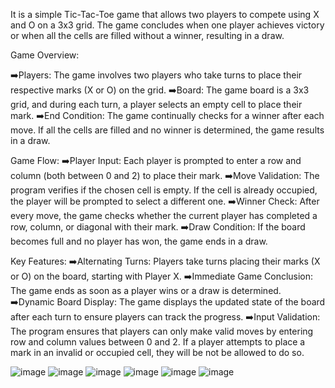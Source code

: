 It is a simple Tic-Tac-Toe game that allows two players to compete using X and O on a 3x3 grid. The game concludes when one player achieves victory or when all the cells are filled without a winner, resulting in a draw.

Game Overview:

➡️Players: The game involves two players who take turns to place their respective marks (X or O) on the grid.
➡️Board: The game board is a 3x3 grid, and during each turn, a player selects an empty cell to place their mark.
➡️End Condition: The game continually checks for a winner after each move. If all the cells are filled and no winner is determined, the game results in a draw.

Game Flow:
➡️Player Input: Each player is prompted to enter a row and column (both between 0 and 2) to place their mark.
➡️Move Validation: The program verifies if the chosen cell is empty. If the cell is already occupied, the player will be prompted to select a different one.
➡️Winner Check: After every move, the game checks whether the current player has completed a row, column, or diagonal with their mark.
➡️Draw Condition: If the board becomes full and no player has won, the game ends in a draw.

Key Features:
➡️Alternating Turns: Players take turns placing their marks (X or O) on the board, starting with Player X.
➡️Immediate Game Conclusion: The game ends as soon as a player wins or a draw is determined.
➡️Dynamic Board Display: The game displays the updated state of the board after each turn to ensure players can track the progress.
➡️Input Validation: The program ensures that players can only make valid moves by entering row and column values between 0 and 2. If a player attempts to place a mark in an invalid or occupied cell, they will be not be allowed to do so.

![image](https://github.com/user-attachments/assets/4fef0525-bfaa-4f39-bbe6-f6297cdc1549)
![image](https://github.com/user-attachments/assets/2452f164-a51b-4c40-9ff6-c710c394bcba)
![image](https://github.com/user-attachments/assets/c7aacb10-4048-4e08-9952-61554ca94080)
![image](https://github.com/user-attachments/assets/2018eb1a-c6de-441c-ac1e-20f5e7191c48)
![image](https://github.com/user-attachments/assets/24174dca-6649-40e9-b24e-2452ee97dec2)
![image](https://github.com/user-attachments/assets/cfbe1afb-4fba-42b6-95f2-14d905ed4a1e)
